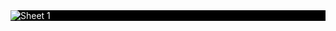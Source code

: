 <!DOCTYPE html>
<html>

<head>
    <title>Basic Embed</title>

<div class='tableauPlaceholder' id='viz1505183785299' style='position: relative;background:#000; color:#FFF'><noscript><a href='#'><img alt='Sheet 1 ' src='https:&#47;&#47;public.tableau.com&#47;static&#47;images&#47;te&#47;test1_930&#47;Sheet1&#47;1_rss.png' style='border: none;background:#000; color:#FFF' /></a></noscript><object class='tableauViz'  style='display:none;;background:#000; color:#FFF'><param name='host_url' value='https%3A%2F%2Fpublic.tableau.com%2F' /> <param name='site_root' value='' /><param name='name' value='test1_930&#47;Sheet1' /><param name='tabs' value='no' /><param name='toolbar' value='no' /><param name='static_image' value='https:&#47;&#47;public.tableau.com&#47;static&#47;images&#47;te&#47;test1_930&#47;Sheet1&#47;1.png' /> <param name='animate_transition' value='yes' /><param name='display_static_image' value='yes' /><param name='display_spinner' value='yes' /><param name='display_overlay' value='yes' /><param name='display_count' value='yes' /><param name='filter' value='publish=yes' /></object></div>                <script type='text/javascript'>                    var divElement = document.getElementById('viz1505183785299');                    var vizElement = divElement.getElementsByTagName('object')[0];                    vizElement.style.width='100%';vizElement.style.height=(divElement.offsetWidth*0.75)+'px';                    var scriptElement = document.createElement('script');                    scriptElement.src = 'https://public.tableau.com/javascripts/api/viz_v1.js';                    vizElement.parentNode.insertBefore(scriptElement, vizElement);                </script>
       
    
</head>

<body onload="initViz();">
    <div id="vizContainer" style="width:800px; height:700px;"></div>    
</body>

</html>

